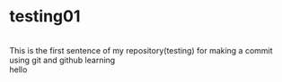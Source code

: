 # testing01
<br>
This is the first sentence of my repository(testing) for making a commit using git and github learning<br>
hello
